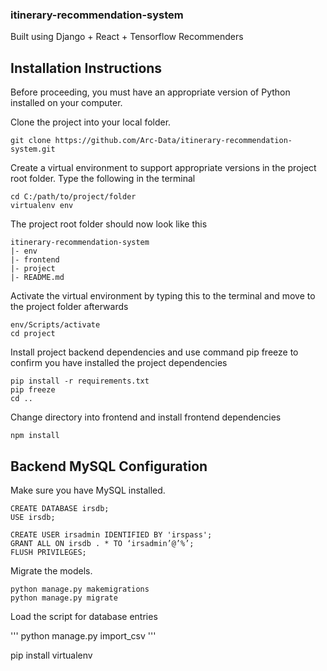 ### itinerary-recommendation-system
Built using Django + React + Tensorflow Recommenders

## Installation Instructions ##

Before proceeding, you must have an appropriate version of Python installed on your computer.

Clone the project into your local folder.

```
git clone https://github.com/Arc-Data/itinerary-recommendation-system.git
```

Create a virtual environment to support appropriate versions in the project root folder.
Type the following in the terminal

```
cd C:/path/to/project/folder
virtualenv env
```

The project root folder should now look like this
```
itinerary-recommendation-system
|- env
|- frontend
|- project
|- README.md
```

Activate the virtual environment by typing this to the terminal and move to the project folder afterwards

```
env/Scripts/activate
cd project
```

Install project backend dependencies and use command pip freeze to confirm you have installed the project dependencies

```
pip install -r requirements.txt
pip freeze
cd ..
```

Change directory into frontend and install frontend dependencies

```
npm install 
```

## Backend MySQL Configuration ##

Make sure you have MySQL installed.

```
CREATE DATABASE irsdb;
USE irsdb;

CREATE USER irsadmin IDENTIFIED BY 'irspass';
GRANT ALL ON irsdb . * TO ‘irsadmin’@’%’;
FLUSH PRIVILEGES;
```

Migrate the models.

```
python manage.py makemigrations
python manage.py migrate
```

Load the script for database entries

'''
python manage.py import_csv
'''



pip install virtualenv
